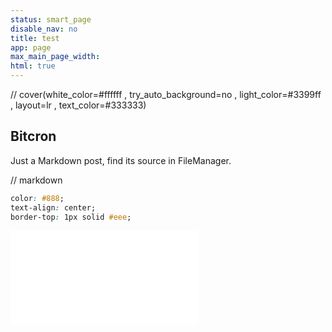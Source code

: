 ```yaml
---
status: smart_page
disable_nav: no
title: test
app: page
max_main_page_width: 
html: true
---
```


// cover(white_color=#ffffff , try_auto_background=no , light_color=#3399ff , layout=lr , text_color=#333333)

## Bitcron

Just a Markdown post, find its source in FileManager.



// markdown

```css
color: #888;
text-align: center;
border-top: 1px solid #eee;
```

<iframe src="//player.bilibili.com/player.html?aid=55855347&cid=97639953&page=1" scrolling="no" border="0" frameborder="no" framespacing="0" allowfullscreen="true"> </iframe>
